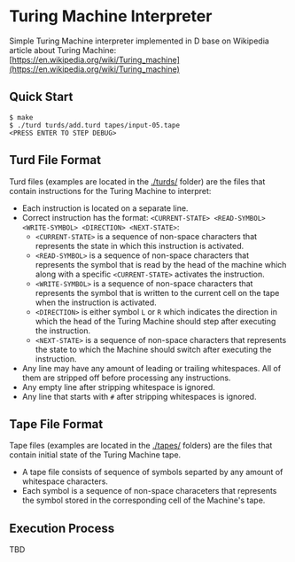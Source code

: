 # Turing Machine Interpreter

Simple Turing Machine interpreter implemented in D base on Wikipedia article about Turing Machine: [https://en.wikipedia.org/wiki/Turing_machine](https://en.wikipedia.org/wiki/Turing_machine)

## Quick Start

```console
$ make
$ ./turd turds/add.turd tapes/input-05.tape
<PRESS ENTER TO STEP DEBUG>
```

## Turd File Format

Turd files (examples are located in the [./turds/](./turds/) folder) are the files that contain instructions for the Turing Machine to interpret:

- Each instruction is located on a separate line.
- Correct instruction has the format: `<CURRENT-STATE> <READ-SYMBOL> <WRITE-SYMBOL> <DIRECTION> <NEXT-STATE>`:
  - `<CURRENT-STATE>` is a sequence of non-space characters that represents the state in which this instruction is activated.
  - `<READ-SYMBOL>` is a sequence of non-space characters that represents the symbol that is read by the head of the machine which along with a specific `<CURRENT-STATE>` activates the instruction.
  - `<WRITE-SYMBOL>` is a sequence of non-space characters that represents the symbol that is written to the current cell on the tape when the instruction is activated.
  - `<DIRECTION>` is either symbol `L` or `R` which indicates the direction in which the head of the Turing Machine should step after executing the instruction.
  - `<NEXT-STATE>` is a sequence of non-space characters that represents the state to which the Machine should switch after executing the instruction.
- Any line may have any amount of leading or trailing whitespaces. All of them are stripped off before processing any instructions.
- Any empty line after stripping whitespace is ignored.
- Any line that starts with `#` after stripping whitespaces is ignored.

## Tape File Format

Tape files (examples are located in the [./tapes/](./tapes/) folders) are the files that contain initial state of the Turing Machine tape.

- A tape file consists of sequence of symbols separted by any amount of whitespace characters.
- Each symbol is a sequence of non-space characeters that represents the symbol stored in the corresponding cell of the Machine's tape.

## Execution Process

TBD

<!-- TODO: Execution Process is not documented -->
